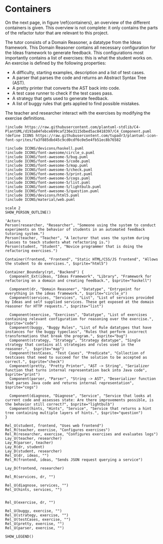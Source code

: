 


# Containers

On the next page, in figure \ref{containers}, an overview of the different containers is given. This overview is not complete: it only contains the parts of the refactor tutor that are relevant to this project.

The tutor consists of a Domain Reasoner, a datatype from the Ideas framework. This Domain Reasoner contains all necessary configuration for the Ideas framework to generate feedback. This configurations most importantly contains a list of exercises: this is what the student works on. An exercise is defined by the following properties:

- A difficulty, starting examples, description and a list of test cases.
- A parser that parses the code and returns an Abstract Syntax Tree (AST).
- A pretty printer that converts the AST back into code.
- A test case runner to check if the test cases pass.
- A strategy that gets used to generate feedback.
- A list of buggy rules that gets applied to find possible mistakes.

The teacher and researcher interact with the exercises by modifying the exercise definitions.

```plantuml
!include https://raw.githubusercontent.com/plantuml-stdlib/C4-PlantUML/d193a84febce699caf236e3115dbed5ac8418397/C4_Component.puml
!define ICONS https://raw.githubusercontent.com/tupadr3/plantuml-icon-font-sprites/fa3f885dbd45c9cd0cdf6c0e5e4fb51ec8b76582

!include ICONS/devicons/haskell.puml
!include ICONS/font-awesome/circle_o.puml
!include ICONS/font-awesome-5/bug.puml
!include ICONS/font-awesome-5/code.puml
!include ICONS/font-awesome-5/map.puml
!include ICONS/font-awesome-5/check.puml
!include ICONS/font-awesome-5/print.puml
!include ICONS/font-awesome-5/cogs.puml
!include ICONS/font-awesome-5/list.puml
!include ICONS/font-awesome-5/lightbulb.puml
!include ICONS/font-awesome-5/question.puml
!include ICONS/devicons/html5.puml
!include ICONS/material/web.puml

scale 2
SHOW_PERSON_OUTLINE()

'Actors
Person(researcher, "Researcher", "Someone using the system to conduct experiments on the behavior of students in an automated feedback tutoring system.")
Person(teacher, "Teacher", "A lecturer that uses the system during classes to teach students what refactoring is.")
Person(student, "Student", "Novice programmer that is doing the refactoring exercises.")

Container(frontend, "Frontend", "Static HTML/CSS/JS frontend", "Allows the student to do exercises.", $sprite="html5")

Container_Boundary(rpt, "Backend") {
  Component_Ext(ideas, "Ideas Framework", "Library", "Framework for refactoring on a domain and creating feedback.", $sprite="haskell")

  Component(dr, "Domain Reasoner", "Datatype", "Entrypoint for everything in the ideas framework.", $sprite="circle_o")
  Component(services, "Services", "List", "List of services provided by Ideas and self supplied services. These get exposed at the domain reasoner for HTTP requests.", $sprite="list")

  Component(exercise, "Exercises", "Datatype", "List of exercises containing relevant configuration for reasoning over the exercise.", $sprite="code")
  Component(buggy, "Buggy Rules", "List of Rule datatypes that have instances for the buggy typeclass", "Rules that perform incorrect transformations that break the program.", $sprite="bug")
  Component(strategy, "Strategy", "Strategy datatype", "Single strategy that contains all strategies and rules used in the reasoner.",  $sprite="map")
  Component(testCases, "Test Cases", "Predicate", "Collection of testcases that need to succeed for the solution to be accepted as correct.", $sprite="check")
  Component(pretty, "Pretty Printer", "AST -> String", "Serializer function that turns internal representation back into Java code", $sprite="print")
  Component(parser, "Parser", "String -> AST", "Deserializer function that parses Java code and returns internal representation", $sprite="cogs")

  Component(diagnose, "Diagnose", "Service", "Service that looks at current code and assesses state: Are there improvements possible, is the behavior still correct?", $sprite="lightbulb")
  Component(hints, "Hints", "Service", "Service that returns a hint tree containing multiple layers of hints.", $sprite="question")
}

Rel_U(student, frontend, "Uses web frontend")
Rel_R(teacher, exercise, "Configures exercises")
Rel_R(researcher, exercise, "Configures exercises and evaluates logs")
Lay_U(teacher, researcher)
Lay_R(parser, teacher)
Lay_R(dr, student)
Lay_D(student, researcher)
Rel_U(dr, ideas, "")
Rel_R(frontend, ideas, "Sends JSON request querying a service")

Lay_D(frontend, researcher)

Rel_R(services, dr, "")

Rel_U(diagnose, services, "")
Rel_U(hints, services, "")


Rel_U(exercise, dr, "")

Rel_U(buggy, exercise, "")
Rel_U(strategy, exercise, "")
Rel_U(testCases, exercise, "")
Rel_U(pretty, exercise, "")
Rel_U(parser, exercise, "")

SHOW_LEGEND()


```

